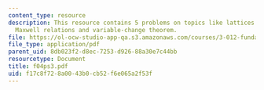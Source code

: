 ```yaml
---
content_type: resource
description: This resource contains 5 problems on topics like lattices and symmetry,
  Maxwell relations and variable-change theorem.
file: https://ol-ocw-studio-app-qa.s3.amazonaws.com/courses/3-012-fundamentals-of-materials-science-fall-2005/f17c8f728a0043b0cb52f6e065a2f53f_f04ps3.pdf
file_type: application/pdf
parent_uid: 8db023f2-d8ec-7253-d926-88a30e7c44bb
resourcetype: Document
title: f04ps3.pdf
uid: f17c8f72-8a00-43b0-cb52-f6e065a2f53f
---
```

